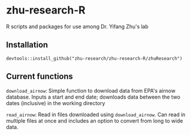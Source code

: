# zhu-research-R
R scripts and packages for use among Dr. Yifang Zhu's lab

## Installation

`devtools::install_github("zhu-research/zhu-research-R/zhuResearch")`

## Current functions

`download_airnow`: Simple function to download data from EPA's airnow database. Inputs a start and end date; downloads data between the two dates (inclusive) in the working directory

`read_airnow`: Read in files downloaded using `download_airnow`. Can read in multiple files at once and includes an option to convert from long to wide data.
